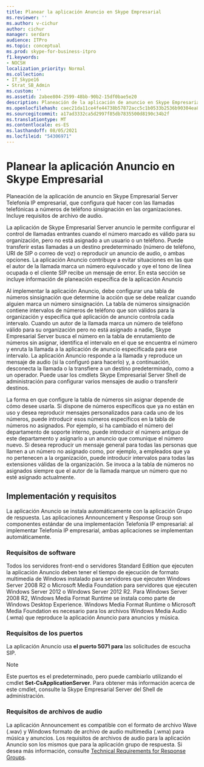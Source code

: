 ```yaml
---
title: Planear la aplicación Anuncio en Skype Empresarial
ms.reviewer: ''
ms.author: v-cichur
author: cichur
manager: serdars
audience: ITPro
ms.topic: conceptual
ms.prod: skype-for-business-itpro
f1.keywords:
- NOCSH
localization_priority: Normal
ms.collection:
- IT_Skype16
- Strat_SB_Admin
ms.custom: ''
ms.assetid: 2abee804-2599-48bb-90b2-15df0bae5e20
description: Planeación de la aplicación de anuncio en Skype Empresarial Server Telefonía IP empresarial, que configura qué hacer con las llamadas telefónicas a números de teléfono sinsignación en las organizaciones. Incluye requisitos de archivo de audio.
ms.openlocfilehash: caec21da11ce4fe44738b57872acc5c1b0533b2536b90304ea83332deae1aeaf
ms.sourcegitcommit: a17ad3332ca5d2997f85db7835500d8190c34b2f
ms.translationtype: MT
ms.contentlocale: es-ES
ms.lasthandoff: 08/05/2021
ms.locfileid: "54306971"
---
```

# <a name="plan-for-the-announcement-application-in-skype-for-business"></a>Planear la aplicación Anuncio en Skype Empresarial

Planeación de la aplicación de anuncio en Skype Empresarial Server Telefonía IP empresarial, que configura qué hacer con las llamadas telefónicas a números de teléfono sinsignación en las organizaciones. Incluye requisitos de archivo de audio.

La aplicación de Skype Empresarial Server anuncio le permite configurar el control de llamadas entrantes cuando el número marcado es válido para su organización, pero no está asignado a un usuario o un teléfono. Puede transferir estas llamadas a un destino predeterminado (número de teléfono, URI de SIP o correo de voz) o reproducir un anuncio de audio, o ambas opciones. La aplicación Anuncio contribuye a evitar situaciones en las que el autor de la llamada marca un número equivocado y oye el tono de línea ocupada o el cliente SIP recibe un mensaje de error. En esta sección se incluye información de planeación específica de la aplicación Anuncio

Al implementar la aplicación Anuncio, debe configurar una tabla de números sinsignación que determine la acción que se debe realizar cuando alguien marca un número sinsignación. La tabla de números sinsignación contiene intervalos de números de teléfono que son válidos para la organización y especifica qué aplicación de anuncio controla cada intervalo. Cuando un autor de la llamada marca un número de teléfono válido para su organización pero no está asignado a nadie, Skype Empresarial Server busca el número en la tabla de enrutamiento de números sin asignar, identifica el intervalo en el que se encuentra el número y enruta la llamada a la aplicación de anuncio especificada para ese intervalo. La aplicación Anuncio responde a la llamada y reproduce un mensaje de audio (si la configuró para hacerlo) y, a continuación, desconecta la llamada o la transfiere a un destino predeterminado, como a un operador. Puede usar los cmdlets Skype Empresarial Server Shell de administración para configurar varios mensajes de audio o transferir destinos.

La forma en que configure la tabla de números sin asignar depende de cómo desee usarla. Si dispone de números específicos que ya no están en uso y desea reproducir mensajes personalizados para cada uno de los números, puede introducir esos números específicos en la tabla de números no asignados. Por ejemplo, si ha cambiado el número del departamento de soporte interno, puede introducir el número antiguo de este departamento y asignarlo a un anuncio que comunique el número nuevo. Si desea reproducir un mensaje general para todas las personas que llamen a un número no asignado como, por ejemplo, a empleados que ya no pertenecen a la organización, puede introducir intervalos para todas las extensiones válidas de la organización. Se invoca a la tabla de números no asignados siempre que el autor de la llamada marque un número que no esté asignado actualmente.

## <a name="deployment-and-requirements"></a>Implementación y requisitos

La aplicación Anuncio se instala automáticamente con la aplicación Grupo de respuesta. Las aplicaciones Announcement y Response Group son componentes estándar de una implementación Telefonía IP empresarial: al implementar Telefonía IP empresarial, ambas aplicaciones se implementan automáticamente.

### <a name="software-requirements"></a>Requisitos de software

Todos los servidores front-end o servidores Standard Edition que ejecuten la aplicación Anuncio deben tener el tiempo de ejecución de formato multimedia de Windows instalado para servidores que ejecuten Windows Server 2008 R2 o Microsoft Media Foundation para servidores que ejecuten Windows Server 2012 o Windows Server 2012 R2. Para Windows Server 2008 R2, Windows Media Format Runtime se instala como parte de Windows Desktop Experience. Windows Media Format Runtime o Microsoft Media Foundation es necesario para los archivos Windows Media Audio (.wma) que reproduce la aplicación Anuncio para anuncios y música.

### <a name="port-requirements"></a>Requisitos de los puertos

La aplicación Anuncio usa **el puerto 5071 para** las solicitudes de escucha SIP.

> [!NOTE]
> Este puertos es el predeterminado, pero puede cambiarlo utilizando el cmdlet **Set-CsApplicationServer**. Para obtener más información acerca de este cmdlet, consulte la Skype Empresarial Server del Shell de administración.

### <a name="audio-file-requirements"></a>Requisitos de archivos de audio

La aplicación Announcement es compatible con el formato de archivo Wave (.wav) y Windows formato de archivo de audio multimedia (.wma) para música y anuncios. Los requisitos de archivos de audio para la aplicación Anuncio son los mismos que para la aplicación grupo de respuesta. Si desea más información, consulte [Technical Requirements for Response Groups](/previous-versions/office/lync-server-2013/lync-server-2013-technical-requirements-for-response-group).